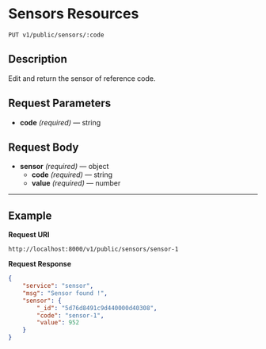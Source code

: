 # Sensors Resources

    PUT v1/public/sensors/:code

## Description
Edit and return the sensor of reference code.

## Request Parameters

- **code** _(required)_ — string

## Request Body

- **sensor** _(required)_ — object
    - **code** _(required)_ — string
    - **value** _(required)_ — number

***

## Example
**Request URI**

    http://localhost:8000/v1/public/sensors/sensor-1

**Request Response**
``` json
{
    "service": "sensor",
    "msg": "Sensor found !",
    "sensor": {
        "_id": "5d76d8491c9d440000d40308",
        "code": "sensor-1",
        "value": 952
    }
}
```